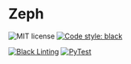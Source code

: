 # Zeph

![MIT license](https://img.shields.io/badge/license-MIT-blue)
[![Code style: black](https://img.shields.io/badge/code%20style-black-000000.svg)](https://github.com/psf/black)

[![Black Linting](https://github.com/Anemosx/zeph/actions/workflows/lint.yml/badge.svg)](https://github.com/Anemosx/zeph/actions/workflows/lint.yml)
[![PyTest](https://github.com/Anemosx/zeph/actions/workflows/test.yml/badge.svg)](https://github.com/Anemosx/zeph/actions/workflows/test.yml)

